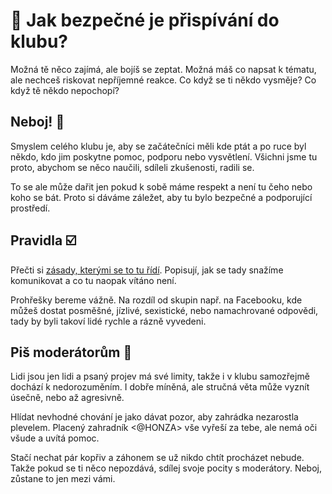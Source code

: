 # 💛 Jak bezpečné je přispívání do klubu?
Možná tě něco zajímá, ale bojíš se zeptat. Možná máš co napsat k tématu, ale nechceš riskovat nepříjemné reakce. Co když se ti někdo vysměje? Co když tě někdo nepochopí?

## Neboj! 🫶
Smyslem celého klubu je, aby se začátečníci měli kde ptát a po ruce byl někdo, kdo jim poskytne pomoc, podporu nebo vysvětlení. Všichni jsme tu proto, abychom se něco naučili, sdíleli zkušenosti, radili se.

To se ale může dařit jen pokud k sobě máme respekt a není tu čeho nebo koho se bát. Proto si dáváme záležet, aby tu bylo bezpečné a podporující prostředí.

## Pravidla ☑️
Přečti si [zásady, kterými se to tu řídí](https://junior.guru/coc/). Popisují, jak se tady snažíme komunikovat a co tu naopak vítáno není.

Prohřešky bereme vážně. Na rozdíl od skupin např. na Facebooku, kde můžeš dostat posměšné, jízlivé, sexistické, nebo namachrované odpovědi, tady by byli takoví lidé rychle a rázně vyvedeni.

## Piš moderátorům 👮
Lidi jsou jen lidi a psaný projev má své limity, takže i v klubu samozřejmě dochází k nedorozuměním. I dobře míněná, ale stručná věta může vyznít úsečně, nebo až agresivně.

Hlídat nevhodné chování je jako dávat pozor, aby zahrádka nezarostla plevelem. Placený zahradník <@HONZA> vše vyřeší za tebe, ale nemá oči všude a uvítá pomoc.

Stačí nechat pár kopřiv a záhonem se už nikdo chtít procházet nebude. Takže pokud se ti něco nepozdává, sdílej svoje pocity s moderátory. Neboj, zůstane to jen mezi vámi.
